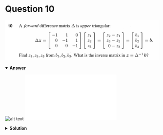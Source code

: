# Question 10
![alt text](q10.png)

<details open>
<summary><b>Answer</b></summary>

![alt text](a10.svg)
![alt text](a10.py)
</details>

<details>
<summary><b>Solution</b></summary>

![alt text](s10.png)</details>